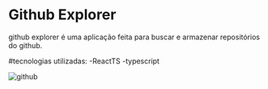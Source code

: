 # Github Explorer

github explorer é uma aplicação feita para buscar e armazenar repositórios do github.

#tecnologias utilizadas:
-ReactTS
-typescript

![github](https://media.giphy.com/media/ZD3ImdybJrH9jmV25Z/giphy.gif)




